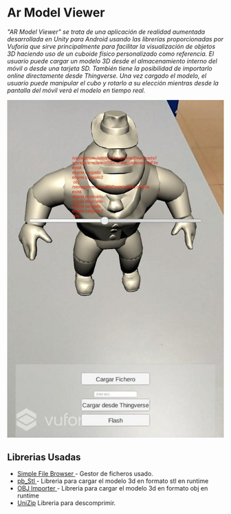# Ar Model Viewer #
_"AR Model Viewer" se trata de una aplicación de realidad aumentada desarrollada en Unity para Android usando las librerías proporcionadas por Vuforia que sirve principalmente para facilitar la visualización de objetos 3D haciendo uso de un cuboide físico personalizado como referencia. El usuario puede cargar un modelo 3D desde el almacenamiento interno del móvil o desde una tarjeta SD. También tiene la posibilidad de importarlo online directamente desde Thingverse. Una vez cargado el modelo, el usuario puede manipular el cubo y rotarlo a su elección mientras desde la pantalla del móvil verá el modelo en tiempo real._

_![captura.jpg](captura.jpg)_





## Librerias Usadas 
* [ Simple File Browser ]( https://assetstore.unity.com/packages/tools/input-management/simple-file-browser-98451 ) - Gestor de ficheros usado.
* [ pb_Stl ]( https://github.com/karl-/pb_Stl) - Libreria para cargar el modelo 3d en formato stl en runtime
* [ OBJ Importer ](https://assetstore.unity.com/packages/tools/modeling/runtime-obj-importer-49547) - Libreria para cargar el modelo 3d en formato obj en runtime
* [ UniZip]( https://github.com/tsubaki/UnityZip ) Libreria para descomprimir.
